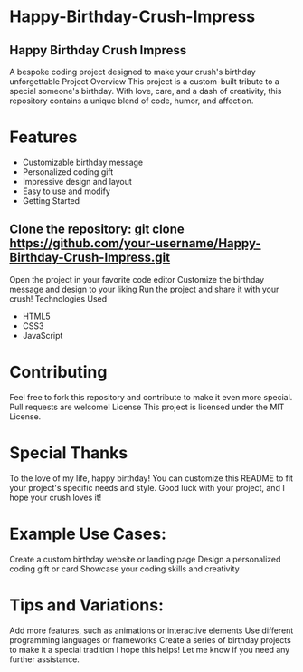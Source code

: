 # Happy-Birthday-Crush-Impress
## Happy Birthday Crush Impress
A bespoke coding project designed to make your crush's birthday unforgettable
Project Overview
This project is a custom-built tribute to a special someone's birthday. With love, care, and a dash of creativity, this repository contains a unique blend of code, humor, and affection.
# Features
- Customizable birthday message
- Personalized coding gift
- Impressive design and layout
- Easy to use and modify
- Getting Started
## Clone the repository: git clone https://github.com/your-username/Happy-Birthday-Crush-Impress.git
Open the project in your favorite code editor
Customize the birthday message and design to your liking
Run the project and share it with your crush!
Technologies Used
- HTML5
- CSS3
- JavaScript
# Contributing
Feel free to fork this repository and contribute to make it even more special. Pull requests are welcome!
License
This project is licensed under the MIT License.
# Special Thanks
To the love of my life, happy birthday!
You can customize this README to fit your project's specific needs and style. Good luck with your project, and I hope your crush loves it!
# Example Use Cases:
Create a custom birthday website or landing page
Design a personalized coding gift or card
Showcase your coding skills and creativity
# Tips and Variations:
Add more features, such as animations or interactive elements
Use different programming languages or frameworks
Create a series of birthday projects to make it a special tradition
I hope this helps! Let me know if you need any further assistance.
